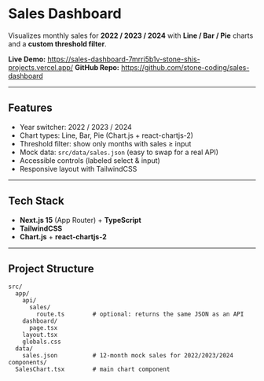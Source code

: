 # Sales Dashboard

Visualizes monthly sales for **2022 / 2023 / 2024** with **Line / Bar / Pie** charts and a **custom threshold filter**.

**Live Demo:** https://sales-dashboard-7mrri5b1v-stone-shis-projects.vercel.app/ 
**GitHub Repo:** https://github.com/stone-coding/sales-dashboard

---

## Features
- Year switcher: 2022 / 2023 / 2024
- Chart types: Line, Bar, Pie (Chart.js + react-chartjs-2)
- Threshold filter: show only months with sales ≥ input
- Mock data: `src/data/sales.json` (easy to swap for a real API)
- Accessible controls (labeled select & input)
- Responsive layout with TailwindCSS

---

## Tech Stack
- **Next.js 15** (App Router) + **TypeScript**
- **TailwindCSS**
- **Chart.js** + **react-chartjs-2**

---

## Project Structure
```text
src/
  app/
    api/
      sales/
        route.ts        # optional: returns the same JSON as an API
    dashboard/
      page.tsx
    layout.tsx
    globals.css
  data/
    sales.json          # 12-month mock sales for 2022/2023/2024
components/
  SalesChart.tsx        # main chart component
